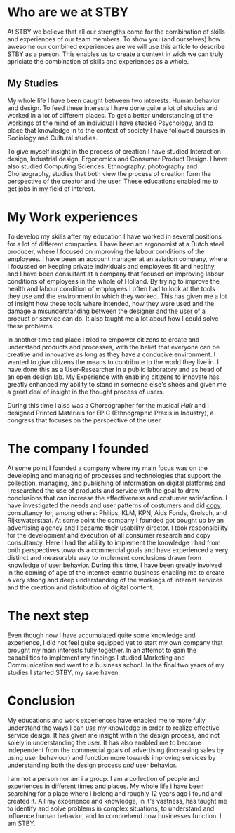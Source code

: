 # Who are we at STBY

At STBY we believe that all our strengths come for the combination of skills and experiences of our team members. To show you (and ourselves) how awesome our combined experiences are we will use this article to describe STBY as a person. This enables us to create a context in wich we can truly apriciate the combination of skills and experiences as a whole.


## My Studies

My whole life I have been caught between two interests. Human behavior and design. To feed these interests I have done quite a lot of studies and worked in a lot of different places. To get a better understanding of the workings of the mind of an individual I have studied Psychology, and to place that knowledge in to the context of society I have followed courses in Sociology and Cultural studies.

To give myself insight in the process of creation I have studied Interaction design, Industrial design, Ergonomics and Consumer Product Design. I have also studied Computing Sciences, Ethnography, photography and Choreography, studies that both view the process of creation form the perspective of the creator and the user. These educations enabled me to get jobs in my field of interest.

# My Work experiences

To develop my skills after my education I have worked in several positions for a lot of different companies. I have been an ergonomist at a Dutch steel producer, where I focused on improving the labour conditions of the employees. I have been an account manager at an aviation company, where I focussed on keeping private individuals and employees fit and healthy, and I have been consultant at a company that focused on improving labour conditions of employees in the whole of Holland. By trying to improve the health and labour condition of employees I often had to look at the tools they use and the environment in which they worked. This has given me a lot of insight how these tools where intended, how they were used and the damage a misunderstanding between the designer and the user of a product or service can do. It also taught me a lot about how I could solve these problems.

In another time and place I tried to empower citizens to create and understand products and processes, with the belief that everyone can be creative and innovative as long as they have a conducive environment. I wanted to give citizens the means to contribute to the world they live in.  I have done this as a User-Researcher in a public laboratory and as head of an open design lab.  My Experience with enabling citizens to innovate has greatly enhanced my ability to stand in someone else's shoes and given me a great deal of insight in the thought process of users.

During this time I also was a Choreographer for the musical *Hair* and I designed Printed Materials for EPIC (Ethnographic Praxis in Industry), a congress that focuses on the perspective of the user.  
# The company I founded

At some point I founded a company where my main focus was on the developing and managing of processes and technologies that support the collection, managing, and publishing of information on digital platforms and i researched the use of products and service with the goal to draw conclusions that can increase the effectiveness and costumer satisfaction.
I have investigated the needs and user patterns of costumers and did [copy](https://en.wikipedia.org/wiki/Copywriting) consultancy for, among others: Philips, KLM, KPN, Aids Fonds, Grolsch, and Rijkswaterstaat. At some point the company I founded got bought up by an advertising agency and I became their usability director. I took responsibility for the development and execution of all consumer research and copy consultancy. Here I had the ability to implement the knowledge I had from both perspectives towards a commercial goals and have experienced a very distinct and measurable way to implement conclusions drawn from knowledge of user behavior. During this time, I have been greatly involved in the coming of age of the internet-centric business enabling me to create a very strong and deep understanding of the workings of internet services and the creation and distribution of digital content.

# The next step

Even though now I have accumulated quite some knowledge and experience, I did not feel quite equipped yet to start my own company that brought my main interests fully together. In an attempt to gain the capabilities to implement my findings I studied Marketing and Communication and went to a business school. In the final two years of my studies I started STBY, my save haven.


# Conclusion

My educations and work experiences have enabled me to more fully understand the ways I can *use* my knowledge in order to realize effective service design. It has given me insight within the design process, and not solely in understanding the user. It has also enabled me to become independent from the commercial goals of advertising (increasing sales by using user behaviour) and function more towards improving services by understanding both the design process *and* user behavior.

I am not a person nor am i a group. I am a collection of people and experiences in different times and places. My whole life i have been searching for a place where i belong and roughly 12 years ago i found and created it. All my experience and knowledge, in it's vastness, has taught me to identify and solve problems in complex situations, to understand and influence human behavior, and to comprehend how businesses function. I am STBY.
